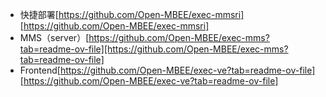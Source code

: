 - 快捷部署[https://github.com/Open-MBEE/exec-mmsri][https://github.com/Open-MBEE/exec-mmsri]
- MMS（server）[https://github.com/Open-MBEE/exec-mms?tab=readme-ov-file][https://github.com/Open-MBEE/exec-mms?tab=readme-ov-file]
- Frontend[https://github.com/Open-MBEE/exec-ve?tab=readme-ov-file][https://github.com/Open-MBEE/exec-ve?tab=readme-ov-file]
